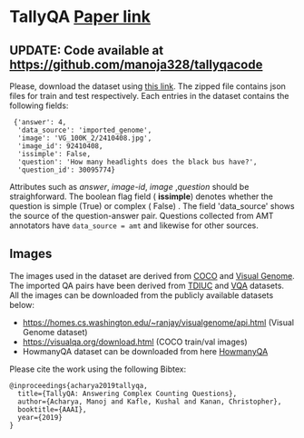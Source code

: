 # TallyQA [Paper link](https://arxiv.org/abs/1810.12440)

## UPDATE: Code available at https://github.com/manoja328/tallyqacode

Please, download the dataset using [this link](https://github.com/manoja328/tallyqa/blob/master/tallyqa.zip?raw=true). The zipped file contains json files for train and test respectively. Each entries in the dataset contains the following fields:
```
 {'answer': 4,
  'data_source': 'imported_genome',
  'image': 'VG_100K_2/2410408.jpg',
  'image_id': 92410408,
  'issimple': False,
  'question': 'How many headlights does the black bus have?',
  'question_id': 30095774}
```

Attributes such as *answer*, *image-id*, *image* ,*question* should be straighforward. The boolean flag field ( **issimple**) denotes whether the question is simple (True)  or complex ( False) . The field 'data_source' shows the source of the question-answer pair. Questions collected from AMT annotators have ```data_source = amt``` and likewise for other sources.
## Images
The images used in the dataset are derived from [COCO](http://cocodataset.org/) and [Visual Genome](https://visualgenome.org/). The imported QA pairs have been derived from [TDIUC](https://kushalkafle.com/projects/tdiuc.html) and [VQA](https://visualqa.org/) datasets. All the images can be downloaded from the publicly available datasets below:
* https://homes.cs.washington.edu/~ranjay/visualgenome/api.html (Visual Genome dataset)
* https://visualqa.org/download.html (COCO train/val images)
* HowmanyQA dataset can be downloaded from here  [HowmanyQA](https://github.com/sanyam5/irlc-vqa-counting/blob/master/tools/download_hmqa.sh )

Please cite the work using the following Bibtex:
```
@inproceedings{acharya2019tallyqa,
  title={TallyQA: Answering Complex Counting Questions},
  author={Acharya, Manoj and Kafle, Kushal and Kanan, Christopher},
  booktitle={AAAI},
  year={2019}
}

```
